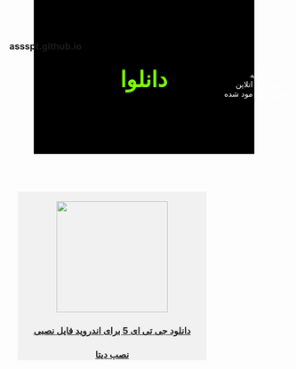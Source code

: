 ### assspt.github.io
<meta name="viewport" content="width=device-width, initial-scale=1">

<html>
<head>
<title></title>
</head>


<div style="color:#fff; text-align: right;">
<li style="display: inline;">
<a href="#" style="color:#fff; text-decoration:none;">
دانلود بازی  
</a>
</li>
<li style="display: inline;">
<br>
<a href="#" style="color:#fff; text-decoration:none;">
دانلود برنامه
</a>
</li>
<li style="display: inline;">
<br>
<a href="#" style="color:#fff; text-decoration:none;">
دانلود بازی انلاین 
</a>

</li>
<br>
<li style="display: inline;">

<a href="#" style="color:#fff; text-decoration:none;">
دانلود  بازی مود شده
</a>
</li>
<center>
<div style="background-color:#000; color:#7FFF00; margin-top:-200px; width:397px; margin-left:-20px; height:300px; -webkit-touch-callout: none;     -webkit-user-select: none;  -moz-user-select: none;  -ms-user-select: none;user-select: none;" >
<br>
<br>
<br>
<br>
<br>
<h1 style="font-size:40px; ">دانلوا</h1>
</div>
<div>

</div>
</center>
<div style="-webkit-touch-callout: none;     -webkit-user-select: none;  -moz-user-select: none;  -ms-user-select: none;user-select: none; ">
<br>
<br>
<br>
<br>
</div>
<div style="background-color:#fff; color:#000; margin-left:-8px; width:390px;">

<a href="https://assspt.github.io">
  
   

</a>

</div>





</div>
<div style="background-color:#F1F1F1; width:340px; margin-left:15px;">
<center>
<br>
<img width="200" height="200" src="https://user-images.githubusercontent.com/77159072/128640915-f719e32e-01b4-4238-af33-f4f1b80a4698.jpg ">


<a href="https://dl.tinroid.ir/game/gta5/GTA-San-Andreas-v2.00-tinroid.ir.ir.apk">
<h3>دانلود جی تی ای 5 برای اندروید فایل نصبی</h3>
</a>
<a href="https://dl.tinroid.ir/game/gta5/GTA-San-Andreas-v2.00-Data-tinroid.ir.zip">
<h3> نصب دیتا</h3>
</a>

